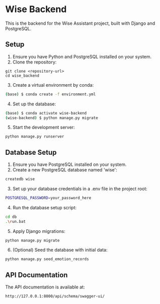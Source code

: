 # Wise Backend
This is the backend for the Wise Assistant project, built with Django and PostgreSQL.

## Setup
1. Ensure you have Python and PostgreSQL installed on your system.
2. Clone the repository:
```
git clone <repository-url>
cd wise_backend
```
3. Create a virtual environment by conda:
```bash
(base) $ conda create -f environment.yml
```
4. Set up the database:
```bash
(base) $ conda activate wise-backend
(wise-backend) $ python manage.py migrate
```
5. Start the development server:
```bash
python manage.py runserver
```

## Database Setup
1. Ensure you have PostgreSQL installed on your system.
2. Create a new PostgreSQL database named 'wise':
```bash
createdb wise
```
3. Set up your database credentials in a .env file in the project root:
```bash
POSTGRESQL_PASSWORD=your_password_here
```

4. Run the database setup script:
```bash
cd db
.\run.bat
```

5. Apply Django migrations:
```bash
python manage.py migrate
```

6. (Optional) Seed the database with initial data:
```bash
python manage.py seed_emotion_records
```

## API Documentation
The API documentation is available at:
```bash
http://127.0.0.1:8000/api/schema/swagger-ui/
```
